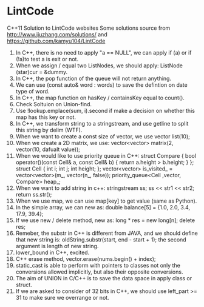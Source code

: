 # LintCode
C++11 Solution to LintCode websites
Some solutions source from http://www.jiuzhang.com/solutions/
and https://github.com/kamyu104/LintCode

1. In C++, there is no need to apply "a == NULL", we can apply if (a) or if (!a)to test a is exit or not.
2. When we assign / equal two ListNodes, we should apply: ListNode (star)cur = &dummy.
3. In C++, the pop function of the queue will not return anything.
4. We can use (const auto& word : words) to save the defintion on date type of word.
5. In C++, the map function on hasKey / containsKey equal to count().
6. Check Soltuion on Union-find.
7. Use !lookup.emplace(sum, i).second if make a decision on whether this map has this key or not.
8. In C++, we transform string to a stringstream, and use getline to split this string by delim (WTF).
9. When we want to create a const size of vector, we use vector<int> list(10);
10. When we create a 2D matrix, we use: vector<vector<int>> matrix(2, vector<int>(10, dafualt value));
11. When we would like to use priority queue in C++:
    struct Compare {
        bool operator()(const Cell& a, const Cell& b) {
            return a.height > b.height;
        }
    };
        struct Cell {
        int i;
        int j;
        int height;
    };
    vector<vector<bool>> is_visited_ = vector<vector<bool>>(m_, vector<bool>(n_, false));
    priority_queue<Cell ,vector<Cell>, Compare> heap_;
12. When we want to add string in c++:
	stringstream ss;
	ss << str1 << str2;
	return ss.str();
13. When we use map, we can use map[key] to get value (same as Python).
14. In the simple array, we can new as: double balance[5] = {1.0, 2.0, 3.4, 17.9, 39.4};
15. If we use new / delete method, new as: long * res = new long[n]; delete res;
16. Remeber, the substr in C++ is different from JAVA, and we should define that new string is: oldString.substr(start, end - start + 1); the second argument is length of new string.
17. lower_bound in C++, excited.
18. C++ erase method, vector.erase(nums.begin() + index);
19. static_cast is able to perform with pointers to classes not only the conversions allowed implicitly, but also their opposite conversions.
20. The aim of UNION in C/C++ is to save the data space in apply class or struct.
21. If we are asked to consider of 32 bits in C++, we should use left_part >= 31 to make sure we overrange or not.



